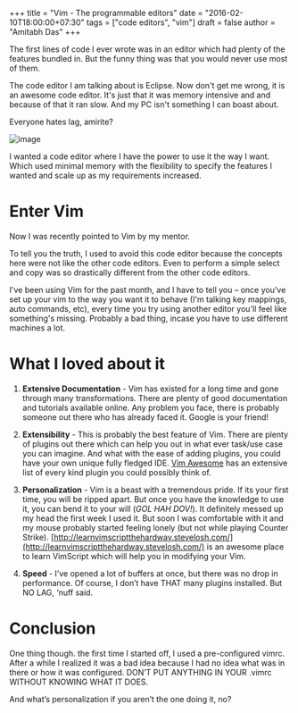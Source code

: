 +++
title = "Vim - The programmable editors"
date = "2016-02-10T18:00:00+07:30"
tags = ["code editors", "vim"]
draft = false
author = "Amitabh Das"
+++

The first lines of code I ever wrote was in an editor which had plenty of the features bundled in. But the funny thing was that you would never use most of them. 

The code editor I am talking about is Eclipse. Now don't get me wrong, it is an awesome code editor. It's just that it was memory intensive and and because of that it ran slow. And my PC isn't something I can boast about.

Everyone hates lag, amirite?

![image](https://78.media.tumblr.com/48cd8d80cb075cbc0d0fe30781511f64/tumblr_inline_ntsthfTiTe1tb0x0k_540.jpg)

I wanted a code editor where I have the power to use it the way I want. Which used minimal memory with the flexibility to specify the features I wanted and scale up as my requirements increased.

# Enter Vim

Now I was recently pointed to Vim by my mentor. 

To tell you the truth, I used to avoid this code editor because the concepts here were not like the other code editors. Even to perform a simple select and copy was so drastically different from the other code editors.

I've been using Vim for the past month, and I have to tell you – once you've set up your vim to the way you want it to behave (I'm talking key mappings, auto commands, etc), every time you try using another editor you'll feel like something's missing. Probably a bad thing, incase you have to use different machines a lot.

# What I loved about it

1.  **Extensive Documentation** - Vim has existed for a long time and gone through many transformations. There are plenty of good documentation and tutorials available online. Any problem you face, there is probably someone out there who has already faced it. Google is your friend!

2.  **Extensibility** - This is probably the best feature of Vim. There are plenty of plugins out there which can help you out in what ever task/use case you can imagine. And what with the ease of adding plugins, you could have your own unique fully fledged IDE. [Vim Awesome](http://vimawesome.com/) has an extensive list of every kind plugin you could possibly think of.

3.  **Personalization** - Vim is a beast with a tremendous pride. If its your first time, you will be ripped apart. But once you have the knowledge to use it, you can bend it to your will (_GOL HAH DOV!_). It definitely messed up my head the first week I used it. But soon I was comfortable with it and my mouse probably started feeling lonely (but not while playing Counter Strike). [http://learnvimscriptthehardway.stevelosh.com/](http://learnvimscriptthehardway.stevelosh.com/) is an awesome place to learn VimScript which will help you in modifying your Vim.
4.  **Speed** - I’ve opened a lot of buffers at once, but there was no drop in performance. Of course, I don’t have THAT many plugins installed. But NO LAG, ‘nuff said.

# Conclusion

One thing though. the first time I started off, I used a pre-configured vimrc. After a while I realized it was a bad idea because I had no idea what was in there or how it was configured. DON’T PUT ANYTHING IN YOUR .vimrc WITHOUT KNOWING WHAT IT DOES.

And what’s personalization if you aren’t the one doing it, no?
